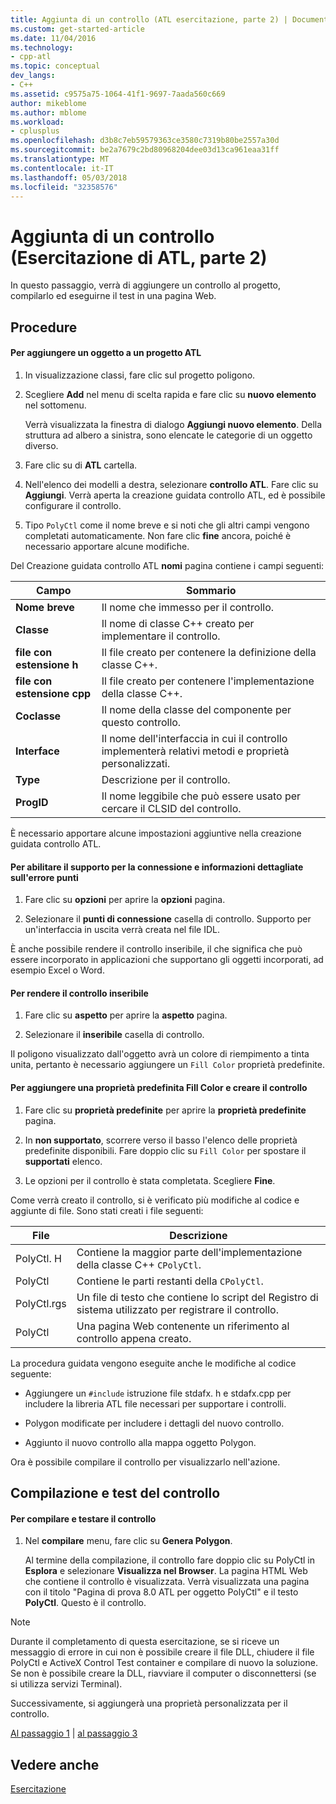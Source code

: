 ```yaml
---
title: Aggiunta di un controllo (ATL esercitazione, parte 2) | Documenti Microsoft
ms.custom: get-started-article
ms.date: 11/04/2016
ms.technology:
- cpp-atl
ms.topic: conceptual
dev_langs:
- C++
ms.assetid: c9575a75-1064-41f1-9697-7aada560c669
author: mikeblome
ms.author: mblome
ms.workload:
- cplusplus
ms.openlocfilehash: d3b8c7eb59579363ce3580c7319b80be2557a30d
ms.sourcegitcommit: be2a7679c2bd80968204dee03d13ca961eaa31ff
ms.translationtype: MT
ms.contentlocale: it-IT
ms.lasthandoff: 05/03/2018
ms.locfileid: "32358576"
---
```

# <a name="adding-a-control-atl-tutorial-part-2"></a>Aggiunta di un controllo (Esercitazione di ATL, parte 2)
In questo passaggio, verrà di aggiungere un controllo al progetto, compilarlo ed eseguirne il test in una pagina Web.  
  
## <a name="procedures"></a>Procedure  
  
#### <a name="to-add-an-object-to-an-atl-project"></a>Per aggiungere un oggetto a un progetto ATL  
  
1.  In visualizzazione classi, fare clic sul progetto poligono.  
  
2.  Scegliere **Add** nel menu di scelta rapida e fare clic su **nuovo elemento** nel sottomenu.  
  
     Verrà visualizzata la finestra di dialogo **Aggiungi nuovo elemento**. Della struttura ad albero a sinistra, sono elencate le categorie di un oggetto diverso.  
  
3.  Fare clic su di **ATL** cartella.  
  
4.  Nell'elenco dei modelli a destra, selezionare **controllo ATL**. Fare clic su **Aggiungi**. Verrà aperta la creazione guidata controllo ATL, ed è possibile configurare il controllo.  
  
5.  Tipo `PolyCtl` come il nome breve e si noti che gli altri campi vengono completati automaticamente. Non fare clic **fine** ancora, poiché è necessario apportare alcune modifiche.  
  
 Del Creazione guidata controllo ATL **nomi** pagina contiene i campi seguenti:  
  
|Campo|Sommario|  
|-----------|--------------|  
|**Nome breve**|Il nome che immesso per il controllo.|  
|**Classe**|Il nome di classe C++ creato per implementare il controllo.|  
|**file con estensione h**|Il file creato per contenere la definizione della classe C++.|  
|**file con estensione cpp**|Il file creato per contenere l'implementazione della classe C++.|  
|**Coclasse**|Il nome della classe del componente per questo controllo.|  
|**Interface**|Il nome dell'interfaccia in cui il controllo implementerà relativi metodi e proprietà personalizzati.|  
|**Type**|Descrizione per il controllo.|  
|**ProgID**|Il nome leggibile che può essere usato per cercare il CLSID del controllo.|  
  
 È necessario apportare alcune impostazioni aggiuntive nella creazione guidata controllo ATL.  
  
#### <a name="to-enable-support-for-rich-error-information-and-connection-points"></a>Per abilitare il supporto per la connessione e informazioni dettagliate sull'errore punti  
  
1.  Fare clic su **opzioni** per aprire la **opzioni** pagina.  
  
2.  Selezionare il **punti di connessione** casella di controllo. Supporto per un'interfaccia in uscita verrà creata nel file IDL.  
  
 È anche possibile rendere il controllo inseribile, il che significa che può essere incorporato in applicazioni che supportano gli oggetti incorporati, ad esempio Excel o Word.  
  
#### <a name="to-make-the-control-insertable"></a>Per rendere il controllo inseribile  
  
1.  Fare clic su **aspetto** per aprire la **aspetto** pagina.  
  
2.  Selezionare il **inseribile** casella di controllo.  
  
 Il poligono visualizzato dall'oggetto avrà un colore di riempimento a tinta unita, pertanto è necessario aggiungere un `Fill Color` proprietà predefinite.  
  
#### <a name="to-add-a-fill-color-stock-property-and-create-the-control"></a>Per aggiungere una proprietà predefinita Fill Color e creare il controllo  
  
1.  Fare clic su **proprietà predefinite** per aprire la **proprietà predefinite** pagina.  
  
2.  In **non supportato**, scorrere verso il basso l'elenco delle proprietà predefinite disponibili. Fare doppio clic su `Fill Color` per spostare il **supportati** elenco.  
  
3.  Le opzioni per il controllo è stata completata. Scegliere **Fine**.  
  
 Come verrà creato il controllo, si è verificato più modifiche al codice e aggiunte di file. Sono stati creati i file seguenti:  
  
|File|Descrizione|  
|----------|-----------------|  
|PolyCtl. H|Contiene la maggior parte dell'implementazione della classe C++ `CPolyCtl`.|  
|PolyCtl|Contiene le parti restanti della `CPolyCtl`.|  
|PolyCtl.rgs|Un file di testo che contiene lo script del Registro di sistema utilizzato per registrare il controllo.|  
|PolyCtl|Una pagina Web contenente un riferimento al controllo appena creato.|  
  
 La procedura guidata vengono eseguite anche le modifiche al codice seguente:  
  
-   Aggiungere un `#include` istruzione file stdafx. h e stdafx.cpp per includere la libreria ATL file necessari per supportare i controlli.  
  
-   Polygon modificate per includere i dettagli del nuovo controllo.  
  
-   Aggiunto il nuovo controllo alla mappa oggetto Polygon.  
  
 Ora è possibile compilare il controllo per visualizzarlo nell'azione.  
  
## <a name="building-and-testing-the-control"></a>Compilazione e test del controllo  
  
#### <a name="to-build-and-test-the-control"></a>Per compilare e testare il controllo  
  
1.  Nel **compilare** menu, fare clic su **Genera Polygon**.  
  
     Al termine della compilazione, il controllo fare doppio clic su PolyCtl in **Esplora** e selezionare **Visualizza nel Browser**. La pagina HTML Web che contiene il controllo è visualizzata. Verrà visualizzata una pagina con il titolo "Pagina di prova 8.0 ATL per oggetto PolyCtl" e il testo **PolyCtl**. Questo è il controllo.  
  
> [!NOTE]
>  Durante il completamento di questa esercitazione, se si riceve un messaggio di errore in cui non è possibile creare il file DLL, chiudere il file PolyCtl e ActiveX Control Test container e compilare di nuovo la soluzione. Se non è possibile creare la DLL, riavviare il computer o disconnettersi (se si utilizza servizi Terminal).  
  
 Successivamente, si aggiungerà una proprietà personalizzata per il controllo.  
  
 [Al passaggio 1](../atl/creating-the-project-atl-tutorial-part-1.md) &#124; [al passaggio 3](../atl/adding-a-property-to-the-control-atl-tutorial-part-3.md)  
  
## <a name="see-also"></a>Vedere anche  
 [Esercitazione](../atl/active-template-library-atl-tutorial.md)

